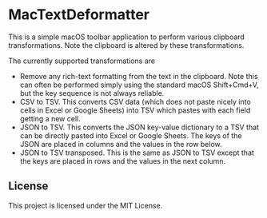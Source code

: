 # MacTextDeformatter

This is a simple macOS toolbar application to perform various clipboard transformations. Note the clipboard is altered by these transformations.

The currently supported transformations are
- Remove any rich-text formatting from the text in the clipboard. Note this can often be performed simply using the standard macOS Shift+Cmd+V, but the key sequence is not always reliable.
- CSV to TSV. This converts CSV data (which does not paste nicely into cells in Excel or Google Sheets) into TSV which pastes with each field getting a new cell.
- JSON to TSV. This converts the JSON key-value dictionary to a TSV that can be directly pasted into Excel or Google Sheets. The keys of the JSON are placed in columns and the values in the row below. 
- JSON to TSV transposed. This is the same as JSON to TSV except that the keys are placed in rows and the values in the next column.

## License

This project is licensed under the MIT License.
